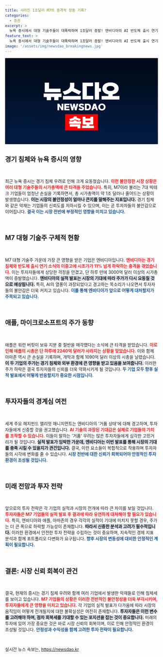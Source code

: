 ```yaml
---
title: 사라진 1조달러 M7의 충격적 장중 기록?
categories:
  - 증권
excerpt: >
  뉴욕 증시에서 대형 기술주들이 대폭락하며 1조달러 증발! 엔비디아의 AI 반도체 출시 연기와 워런 버핏의 애플 주식 매각 소식이 불안감을 조성하고 있습니다. 과연 이 거품의 끝은 어디일까요?
feature_text: >
  뉴욕 증시에서 대형 기술주들이 대폭락하며 1조달러 증발! 엔비디아의 AI 반도체 출시 연기와 워런 버핏의 애플 주식 매각 소식이 불안감을 조성하고 있습니다. 과연 이 거품의 끝은 어디일까요?
image: '/assets/img/newsdao_breakingnews.jpg'
---
```


<p><img src="/assets/img/newsdao_breakingnews.jpg" alt="flaretime 속보" /></p>

<h2 data-ke-size="size26">경기 침체와 뉴욕 증시의 영향</h2>

<p data-ke-size="size16">&nbsp;</p>

<p>최근 뉴욕 증시는 경기 침체 우려로 인해 크게 요동쳤습니다. <b><span style="color: #ee2323;">이런 불안정한 시장 상황은 여러 대형 기술주들의 시가총액에 큰 타격을 주었습니다.</span></b> 특히, M7이라 불리는 7대 빅테크 기업들이 엄청난 손실을 기록하면서, 총 시가총액이 약 1조 달러나 줄어드는 상황이 발생했습니다. <b><span style="background-color: #21538527;">이는 시장의 불안정성이 얼마나 큰지를 말해주는 지표입니다.</span></b> 경기 침체와 같은 악재는 기업들의 신뢰도를 저하시킬 수 있으며, 이는 곧 투자자들의 불안감으로 이어집니다. <b><span style="color: #1a5490;">결국 이는 시장 전반에 부정적인 영향을 미치고 있습니다.</span></b></p>

<p data-ke-size="size16">&nbsp;</p>

<h2 data-ke-size="size26">M7 대형 기술주 구체적 현황</h2>

<p data-ke-size="size16">&nbsp;</p>

<p>M7 대형 기술주 가운데 가장 큰 영향을 받은 기업은 엔비디아입니다. <b><span style="color: #ee2323;">엔비디아는 경기 침체와 반도체 출시 연기 소식의 이중고에 시초가가 11% 넘게 하락하는 충격을 겪었습니다.</span></b> 이는 투자자들에게 상당한 걱정을 안겼고, 단 하루 만에 3000억 달러 이상의 시가총액이 증발했습니다. <b><span style="background-color: #21538527;">엔비디아의 실적 발표는 시장의 기대에 따라 주가가 다시 요동칠 것으로 예상됩니다.</span></b> 특히, AI의 열풍이 과장되었다고 경고하는 목소리가 나오면서 투자자들의 불안감은 더욱 커지고 있습니다. <b><span style="color: #1a5490;">이를 통해 엔비디아가 앞으로 어떻게 대처할지가 주목되고 있습니다.</span></b></p>

<p data-ke-size="size16">&nbsp;</p>

<h2 data-ke-size="size26">애플, 마이크로소프트의 주가 동향</h2>

<p data-ke-size="size16">&nbsp;</p>

<p>애플은 워런 버핏이 보유 지분 중 절반을 매각했다는 소식에 큰 타격을 받았습니다. <b><span style="color: #ee2323;">이로 인해 애플의 시총은 단 하루에 2240억 달러가 사라지는 상황을 맞았습니다.</span></b> 이와 함께 아마존 역시 큰 손실을 기록하며, 개막과 함께 1090억 달러 이상의 시총을 날렸습니다. <b><span style="background-color: #21538527;">이 두 기업의 주가는 경기 침체와 외부 환경에 큰 영향을 받고 있음을 보여줍니다.</span></b> 이러한 주가 하락은 결국 투자자들의 신뢰를 더욱 약화시키게 될 것입니다. <b><span style="color: #1a5490;">두 기업 모두 향후 실적 발표에서 어떻게 반응할지가 중요한 시점입니다.</span></b></p>

<p data-ke-size="size16">&nbsp;</p>

<h2 data-ke-size="size26">투자자들의 경계심 여전</h2>

<p data-ke-size="size16">&nbsp;</p>

<p>세계 주요 헤지펀드 엘리엇 매니지먼트는 엔비디아의 '거품 상태'에 대해 경고하며, 투자자들에게 신중할 것을 권고했습니다. <b><span style="color: #ee2323;">AI 기술의 과장된 기대감은 실제로 기업들의 가치를 조작할 수 있습니다.</span></b> 이들이 말하는 '거품' 우려는 많은 투자자들에게 심각한 고민거리가 될 것입니다. <b><span style="background-color: #21538527;">실적 발표가 임박한 가운데, 엔비디아는 이번 발표를 통해 시장의 기대를 충족 시킬 수 있을지가 관건입니다.</span></b> 결국, 이런 요소들이 복합적으로 작용하며 투자자들의 시각에 변화를 줄 수 있습니다. <b><span style="color: #1a5490;">시장 전반에 대한 신뢰가 회복되어야 안정적인 투자 환경이 조성될 것입니다.</span></b></p>

<p data-ke-size="size16">&nbsp;</p>

<h2 data-ke-size="size26">미래 전망과 투자 전략</h2>

<p data-ke-size="size16">&nbsp;</p>

<p>앞으로의 투자 전략은 각 기업의 실적과 시장의 전개에 따라 큰 차이를 보일 것입니다. <b><span style="color: #ee2323;">투자자들은 M7 기업들의 실적 발표 후 결과에 따라 유연하게 대처해야 할 필요가 있습니다.</span></b> 특히, 엔비디아와 애플, 아마존의 경우 각각의 실적이 기대에 미치지 못할 경우, 주가는 더 큰 폭으로 하락할 가능성이 존재합니다. <b><span style="background-color: #21538527;">따라서 신중한 분석과 고려가 필수적입니다.</span></b> 이러한 환경에서 안전한 투자 전략을 수립하는 것이 중요하며, 지속적인 경제 지표 분석과 함께 포트폴리오 다변화가 요구됩니다. <b><span style="color: #1a5490;">향후 시장의 변동성에 대비한 안정적인 계획이 필요합니다.</span></b></p>

<p data-ke-size="size16">&nbsp;</p>

<h2 data-ke-size="size26">결론: 시장 신뢰 회복이 관건</h2>

<p data-ke-size="size16">&nbsp;</p>

<p>결국, 현재의 증시는 경기 침체 우려와 함께 여러 기업에서 발생한 악재들로 인해 침체세를 보이고 있습니다. <b><span style="color: #ee2323;">M7 기업들의 상황은 이러한 전반적인 불안정성을 더욱 부각시키며, 투자자들에게 큰 영향을 미치고 있습니다.</span></b> 각 기업의 실적 발표가 다가옴에 따라 시장의 움직임이 어떻게 전개될지에 대한 불확실성은 여전히 존재합니다. <b><span style="background-color: #21538527;">투자자들은 이런 변수를 고려해야 하며, 점차 회복세를 기대할 수 있는 포지션을 잡는 것이 중요합니다.</span></b> 미래의 투자에 있어 가장 중요한 것은 바로 시장 신뢰의 회복이며, 이로 인해 안정적인 환경이 조성될 것입니다. <b><span style="color: #1a5490;">안정성과 수익성을 함께 고려한 투자 전략이 필요합니다.</span></b></p>

<p data-ke-size="size16">&nbsp;</p>
실시간 뉴스 속보는, <a href="https://newsdao.kr" rel="dofollow">https://newsdao.kr</a>


